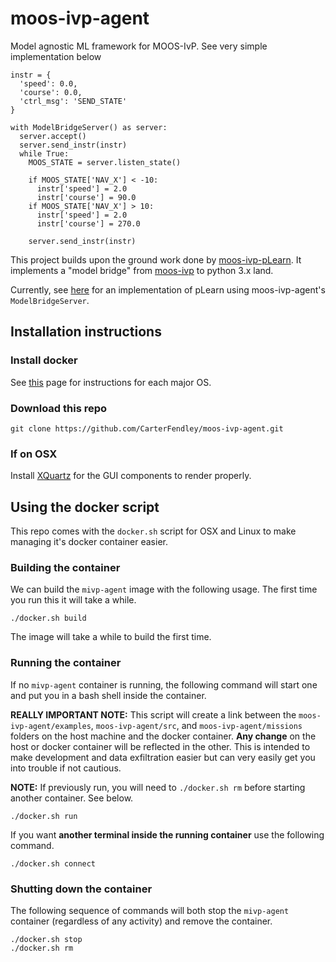 # moos-ivp-agent

Model agnostic ML framework for MOOS-IvP. See very simple implementation below

```
instr = {
  'speed': 0.0,
  'course': 0.0,
  'ctrl_msg': 'SEND_STATE'
}

with ModelBridgeServer() as server:
  server.accept()
  server.send_instr(instr)
  while True:
    MOOS_STATE = server.listen_state()

    if MOOS_STATE['NAV_X'] < -10:
      instr['speed'] = 2.0
      instr['course'] = 90.0
    if MOOS_STATE['NAV_X'] > 10:
      instr['speed'] = 2.0
      instr['course'] = 270.0
    
    server.send_instr(instr)
```


This project builds upon the ground work done by [moos-ivp-pLearn](https://github.com/mnovitzky/moos-ivp-pLearn). It implements a "model bridge" from [moos-ivp](https://oceanai.mit.edu/moos-ivp/pmwiki/pmwiki.php?n=Main.HomePage) to python 3.x land.

Currently, see [here](examples/pLearn) for an implementation of pLearn using moos-ivp-agent's `ModelBridgeServer`.

## Installation instructions

### Install docker

See [this](https://docs.docker.com/get-docker/) page for instructions for each major OS.

### Download this repo

```
git clone https://github.com/CarterFendley/moos-ivp-agent.git
```

### If on OSX

Install [XQuartz](https://content.byui.edu/file/cddfb9c0-a825-4cfe-9858-28d5b4c218fe/1/Course/Setup-XQuartz.html) for the GUI components to render properly.

## Using the docker script

This repo comes with the `docker.sh` script for OSX and Linux to make managing it's docker container easier.

### Building the container

We can build the `mivp-agent` image with the following usage. The first time you run this it will take a while.

```
./docker.sh build
```

The image will take a while to build the first time.

### Running the container

If no `mivp-agent` container is running, the following command will start one and put you in a bash shell inside the container.

**REALLY IMPORTANT NOTE:** This script will create a link between the `moos-ivp-agent/examples`, `moos-ivp-agent/src`, and `moos-ivp-agent/missions` folders on the host machine and the docker container. **Any change** on the host or docker container will be reflected in the other. This is intended to make development and data exfiltration easier but can very easily get you into trouble if not cautious.

**NOTE:** If previously run, you will need to `./docker.sh rm` before starting another container. See below.

```
./docker.sh run
```

If you want **another terminal inside the running container** use the following command.

```
./docker.sh connect
```

### Shutting down the container

The following sequence of commands will both stop the `mivp-agent` container (regardless of any activity) and remove the container.

```
./docker.sh stop
./docker.sh rm
```

